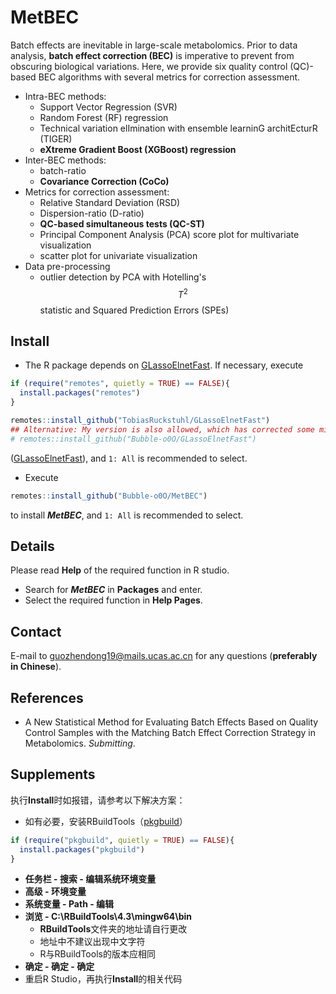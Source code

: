 # MetBEC
Batch effects are inevitable in large-scale metabolomics. Prior to data analysis, **batch effect correction (BEC)** is imperative to prevent from obscuring biological variations. Here, we provide six quality control (QC)-based BEC algorithms with several metrics for correction assessment.
- Intra-BEC methods:
  - Support Vector Regression (SVR)
  - Random Forest (RF) regression
  - Technical variation elImination with ensemble learninG architEcturR (TIGER)
  - **eXtreme Gradient Boost (XGBoost) regression**
- Inter-BEC methods:
  - batch-ratio
  - **Covariance Correction (CoCo)**
- Metrics for correction assessment:
  - Relative Standard Deviation (RSD)
  - Dispersion-ratio (D-ratio)
  - **QC-based simultaneous tests (QC-ST)**
  - Principal Component Analysis (PCA) score plot for multivariate visualization
  - scatter plot for univariate visualization
- Data pre-processing
  - outlier detection by PCA with Hotelling's $$T^2$$ statistic and Squared Prediction Errors (SPEs) 
## Install
- The R package depends on [GLassoElnetFast](https://github.com/TobiasRuckstuhl/GLassoElnetFast). If necessary, execute
```R
if (require("remotes", quietly = TRUE) == FALSE){
  install.packages("remotes")
}

remotes::install_github("TobiasRuckstuhl/GLassoElnetFast")
## Alternative: My version is also allowed, which has corrected some minor errors.
# remotes::install_github("Bubble-o0O/GLassoElnetFast")
```
([GLassoElnetFast](https://github.com/Bubble-o0O/GLassoElnetFast)), and `1: All` is recommended to select. 
- Execute
```R
remotes::install_github("Bubble-o0O/MetBEC")
```
to install ***MetBEC***, and `1: All` is recommended to select.
## Details
Please read **Help** of the required function in R studio.
- Search for ***MetBEC*** in **Packages** and enter.
- Select the required function in **Help Pages**.
## Contact
E-mail to <guozhendong19@mails.ucas.ac.cn> for any questions (**preferably in Chinese**).
## References
- A New Statistical Method for Evaluating Batch Effects Based on Quality Control Samples with the Matching Batch Effect Correction Strategy in Metabolomics. *Submitting*.
## Supplements
执行**Install**时如报错，请参考以下解决方案：
- 如有必要，安装RBuildTools（[pkgbuild](https://cran.r-project.org/web/packages/pkgbuild/index.html)）
```R
if (require("pkgbuild", quietly = TRUE) == FALSE){
  install.packages("pkgbuild")
}
```
- **任务栏 - 搜索 - 编辑系统环境变量**
- **高级 - 环境变量**
- **系统变量 - Path - 编辑**
- **浏览 - C:\RBuildTools\4.3\mingw64\bin**
  - **RBuildTools**文件夹的地址请自行更改
  - 地址中不建议出现中文字符
  - R与RBuildTools的版本应相同
- **确定 - 确定 - 确定**
- 重启R Studio，再执行**Install**的相关代码
